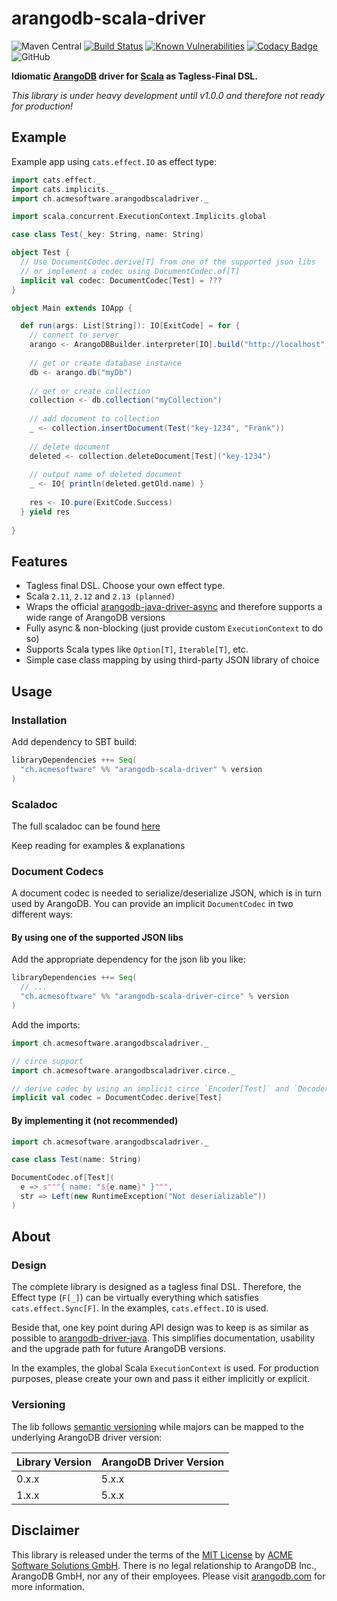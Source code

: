 arangodb-scala-driver
=====================

![Maven Central](https://img.shields.io/maven-central/v/ch.acmesoftware/arangodb-scala-driver_2.12.svg) 
[![Build Status](https://travis-ci.org/acme-software/arangodb-scala-driver.svg?branch=master)](https://travis-ci.org/acme-software/arangodb-scala-driver) 
[![Known Vulnerabilities](https://snyk.io//test/github/acme-software/arangodb-scala-driver/badge.svg?targetFile=build.sbt)](https://snyk.io//test/github/acme-software/arangodb-scala-driver?targetFile=build.sbt) 
[![Codacy Badge](https://api.codacy.com/project/badge/Grade/8196588199ae4f1993bc92d82f4683a5)](https://www.codacy.com/app/frne/arangodb-scala-driver?utm_source=github.com&amp;utm_medium=referral&amp;utm_content=acme-software/arangodb-scala-driver&amp;utm_campaign=Badge_Grade) 
![GitHub](https://img.shields.io/github/license/acme-software/arangodb-scala-driver.svg) 

**Idiomatic [ArangoDB](https://www.arangodb.com) driver for [Scala](https://scala-lang.org) as Tagless-Final DSL.**

*This library is under heavy development until v1.0.0 and therefore not ready for production!*

Example
-------

Example app using `cats.effect.IO` as effect type:

```scala
import cats.effect._
import cats.implicits._
import ch.acmesoftware.arangodbscaladriver._

import scala.concurrent.ExecutionContext.Implicits.global

case class Test(_key: String, name: String)

object Test {
  // Use DocumentCodec.derive[T] from one of the supported json libs 
  // or implement a codec using DocumentCodec.of[T]
  implicit val codec: DocumentCodec[Test] = ???
}

object Main extends IOApp {

  def run(args: List[String]): IO[ExitCode] = for {
    // connect to server
    arango <- ArangoDBBuilder.interpreter[IO].build("http://localhost", 8529)
    
    // get or create database instance
    db <- arango.db("myDb")
    
    // get or create collection
    collection <- db.collection("myCollection")
    
    // add document to collection
    _ <- collection.insertDocument(Test("key-1234", "Frank"))
    
    // delete document
    deleted <- collection.deleteDocument[Test]("key-1234")
    
    // output name of deleted document
    _ <- IO{ println(deleted.getOld.name) }
    
    res <- IO.pure(ExitCode.Success)
  } yield res
  
}
```

Features
--------

* Tagless final DSL. Choose your own effect type.
* Scala `2.11`, `2.12` and `2.13 (planned)`
* Wraps the official [arangodb-java-driver-async](https://github.com/arangodb/arangodb-java-driver-async) and therefore 
supports a wide range of ArangoDB versions
* Fully async & non-blocking (just provide custom `ExecutionContext` to do so)
* Supports Scala types like `Option[T]`, `Iterable[T]`, etc.
* Simple case class mapping by using third-party JSON library of choice

Usage
-----

### Installation

Add dependency to SBT build:

```scala
libraryDependencies ++= Seq(
  "ch.acmesoftware" %% "arangodb-scala-driver" % version
)
```

### Scaladoc

The full scaladoc can be found [here](https://www.javadoc.io/doc/ch.acmesoftware/arangodb-scala-driver_2.12)

Keep reading for examples & explanations

### Document Codecs

A document codec is needed to serialize/deserialize JSON, which is in turn used by ArangoDB. You can provide an 
implicit `DocumentCodec` in two different ways:

#### By using one of the supported JSON libs

Add the appropriate dependency for the json lib you like:

```scala
libraryDependencies ++= Seq(
  // ...
  "ch.acmesoftware" %% "arangodb-scala-driver-circe" % version
)
```

Add the imports:

```scala
import ch.acmesoftware.arangodbscaladriver._

// circe support
import ch.acmesoftware.arangodbscaladriver.circe._

// derive codec by using an implicit circe `Encoder[Test]` and `Decoder[Test]`
implicit val codec = DocumentCodec.derive[Test]

```

#### By implementing it (not recommended)

```scala
import ch.acmesoftware.arangodbscaladriver._

case class Test(name: String)

DocumentCodec.of[Test](
  e => s"""{ name: "${e.name}" }""", 
  str => Left(new RuntimeException("Not deserializable"))
)
```

About
-----

### Design

The complete library is designed as a tagless final DSL. Therefore, the Effect type (`F[_]`) can be virtually everything
which satisfies `cats.effect.Sync[F]`. In the examples, `cats.effect.IO` is used.

Beside that, one key point during API design was to keep is as similar as possible to 
[arangodb-driver-java](https://github.com/arangodb/arangodb-java-driver). This simplifies documentation, usability and 
the upgrade path for future ArangoDB versions.

In the examples, the global Scala `ExecutionContext` is used. For production purposes, please create your own and pass 
it either implicitly or explicit.

### Versioning

The lib follows [semantic versioning](https://semver.org/) while majors can be mapped to the underlying ArangoDB driver 
version:

| Library Version | ArangoDB Driver Version |
|-----------------|-------------------------|
| 0.x.x           | 5.x.x                   |
| 1.x.x           | 5.x.x                   |


Disclaimer
----------

This library is released under the terms of the [MIT License](LICENSE.txt) by 
[ACME Software Solutions GmbH](https://www.acmesoftware.ch). There is no legal relationship to ArangoDB Inc., 
ArangoDB GmbH, nor any of their employees. Please visit [arangodb.com](https://www.arangodb.com) for more information.
